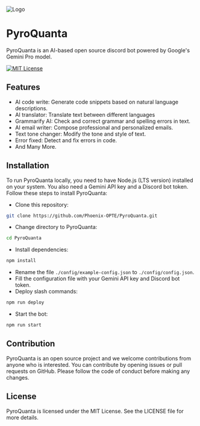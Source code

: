 ![Logo](https://media.discordapp.net/attachments/1118813310041739314/1208083749925822464/ae7c5d46-7664-4a10-8d9c-e525bb95773f-removebg-preview_1.png?ex=65e1feab&is=65cf89ab&hm=fb959f4875fbacae99772087a64188a2e8ba26d73def5622351a636bf2296ea8&)


# PyroQuanta

PyroQuanta is an AI-based open source discord bot powered by Google's Gemini Pro model.

[![MIT License](https://img.shields.io/badge/License-MIT-green.svg)](https://choosealicense.com/licenses/mit/)

## Features

- AI code write: Generate code snippets based on natural language descriptions.
- AI translator: Translate text between different languages
- Grammarify AI: Check and correct grammar and spelling errors in text.
- AI email writer: Compose professional and personalized emails.
- Text tone changer: Modify the tone and style of text.
- Error fixed: Detect and fix errors in code.
- And Many More.

## Installation

To run PyroQuanta locally, you need to have Node.js (LTS version) installed on your system. You also need a Gemini API key and a Discord bot token. Follow these steps to install PyroQuanta:

- Clone this repository: 
```bash
git clone https://github.com/Phoenix-OPTE/PyroQuanta.git
```
- Change directory to PyroQuanta: 
```bash
cd PyroQuanta
```
- Install dependencies: 
```bash
npm install
```
- Rename the file `./config/example-config.json` to `./config/config.json`.
- Fill the configuration file with your Gemini API key and Discord bot token.
- Deploy slash commands: 
```bash
npm run deploy
```
- Start the bot: 
```bash
npm run start
```
## Contribution

PyroQuanta is an open source project and we welcome contributions from anyone who is interested. You can contribute by opening issues or pull requests on GitHub. Please follow the code of conduct before making any changes.
## License

PyroQuanta is licensed under the MIT License. See the LICENSE file for more details.
